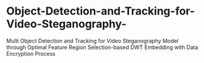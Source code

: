# Object-Detection-and-Tracking-for-Video-Steganography-
Multi Object Detection and Tracking for Video Steganography Model through Optimal Feature Region Selection-based DWT Embedding with Data Encryption Process
